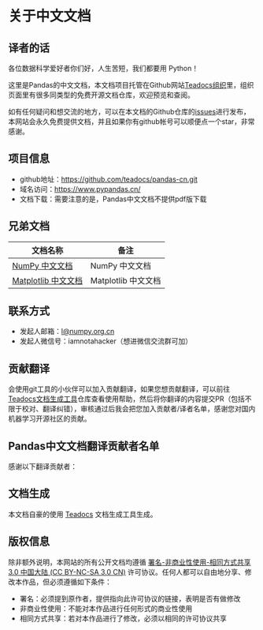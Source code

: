 # 关于中文文档

## 译者的话

各位数据科学爱好者你们好，人生苦短，我们都要用 Python！

这里是Pandas的中文文档，本文档项目托管在Github网站[Teadocs组织](https://github.com/teadocs)里，组织页面里有很多同类型的免费开源文档仓库，欢迎预览和查阅。

如有任何疑问和想交流的地方，可以在本文档的Github仓库的[issues](https://github.com/teadocs/Pandas-cn/issues)进行发布，本网站会永久免费提供文档，并且如果你有github帐号可以顺便点一个star，非常感谢。

## 项目信息

- github地址：https://github.com/teadocs/pandas-cn.git
- 域名访问：https://www.pypandas.cn/
- 文档下载：需要注意的是，Pandas中文文档不提供pdf版下载

## 兄弟文档

文档名称 | 备注 
---|---
[NumPy 中文文档](https://www.numpy.org.cn/) | NumPy 中文文档
[Matplotlib 中文文档](https://www.matplotlib.org.cn/) | Matplotlib 中文文档

## 联系方式

- 发起人邮箱：l@numpy.org.cn
- 发起人微信号：iamnotahacker（想进微信交流群可加）

## 贡献翻译

会使用git工具的小伙伴可以加入贡献翻译，如果您想贡献翻译，可以前往[Teadocs文档生成工具](https://github.com/teadocs/teadocs)仓库查看使用帮助，然后将你翻译的内容提交PR（包括不限于校对、翻译纠错），审核通过后我会把您加入贡献者/译者名单，感谢您对国内机器学习开源社区的贡献。

## Pandas中文文档翻译贡献者名单

感谢以下翻译贡献者：

## 文档生成

本文档自豪的使用 [Teadocs](https://github.com/teadocs/teadocs) 文档生成工具生成。

## 版权信息

除非额外说明，本网站的所有公开文档均遵循 [署名-非商业性使用-相同方式共享 3.0 中国大陆 (CC BY-NC-SA 3.0 CN)](https://creativecommons.org/licenses/by-nc-sa/3.0/cn/) 许可协议。任何人都可以自由地分享、修改本作品，但必须遵循如下条件：

- 署名：必须提到原作者，提供指向此许可协议的链接，表明是否有做修改
- 非商业性使用：不能对本作品进行任何形式的商业性使用
- 相同方式共享：若对本作品进行了修改，必须以相同的许可协议共享